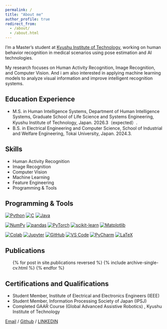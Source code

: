 ```yaml
---
permalink: /
title: "About me"
author_profile: true
redirect_from: 
  - /about/
  - /about.html
---
```


I’m a Master’s student at [Kyushu Institute of Technology](https://www.kyutech.ac.jp/), working on human behavior recognition in medical scenarios using pose estimation and AI technologies.

My research focuses on Human Activity Recognition, Image Recognition, and Computer Vision. And i am also interested in applying machine learning models to analyze visual information and improve intelligent recognition systems.

## Education Experience
* M.S. in Human Intelligence Systems, Department of Human Intelligence Systems, Graduate School of Life Science and Systems Engineering, Kyushu Institute of Technology, Japan. 2026.3（expected）.
* B.S. in Electrical Engineering and Computer Science, School of Industrial and Welfare Engineering, Tokai University, Japan. 2024.3.

## Skills
* Human Activity Recognition  
* Image Recognition
* Computer Vision  
* Machine Learning  
* Feature Engineering  
* Programming & Tools

## Programming & Tools
<p align="left">

[![Python](https://img.shields.io/badge/Python-3776AB?logo=python&logoColor=white)](https://www.python.org/)
[![C](https://img.shields.io/badge/C-00599C?logo=c&logoColor=white)](https://gcc.gnu.org/)
[![Java](https://img.shields.io/badge/Java-007396?logo=openjdk&logoColor=white)](https://www.java.com/)

[![NumPy](https://img.shields.io/badge/NumPy-013243?logo=numpy&logoColor=white)](https://numpy.org/)
[![pandas](https://img.shields.io/badge/pandas-150458?logo=pandas&logoColor=white)](https://pandas.pydata.org/)
[![PyTorch](https://img.shields.io/badge/PyTorch-EE4C2C?logo=pytorch&logoColor=white)](https://pytorch.org/)
[![scikit-learn](https://img.shields.io/badge/scikit--learn-F7931E?logo=scikitlearn&logoColor=white)](https://scikit-learn.org/)
[![Matplotlib](https://img.shields.io/badge/Matplotlib-11557C?logo=plotly&logoColor=white)](https://matplotlib.org/)

[![Colab](https://img.shields.io/badge/Colab-F9AB00?logo=googlecolab&logoColor=white)](https://colab.research.google.com/)
[![Jupyter](https://img.shields.io/badge/Jupyter-F37626?logo=jupyter&logoColor=white)](https://jupyter.org/)
[![GitHub](https://img.shields.io/badge/GitHub-181717?logo=github&logoColor=white)](https://github.com/)
[![VS Code](https://img.shields.io/badge/VSCode-007ACC?logo=visualstudiocode&logoColor=white)](https://code.visualstudio.com/)
[![PyCharm](https://img.shields.io/badge/PyCharm-000000?logo=pycharm&logoColor=white)](https://www.jetbrains.com/pycharm/)
[![LaTeX](https://img.shields.io/badge/LaTeX-008080?logo=latex&logoColor=white)](https://www.latex-project.org/)

</p>


## Publications
  <ul>{% for post in site.publications reversed %}
    {% include archive-single-cv.html %}
  {% endfor %}</ul>
  
## Certifications and Qualifications
* Student Member, Institute of Electrical and Electronics Engineers (IEEE)  
* Student Member, Information Processing Society of Japan (IPSJ)  
* Completed GAAR Course (Global Advanced Assistive Robotics) , Kyushu Institute of Technology

[Email](mailto:zhaolin46366@gmail.com) / [Github](https://github.com/zhao-lingfeng) / [LINKEDIN](https://www.linkedin.com/in/lingfeng-zhao-380900338/)
